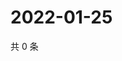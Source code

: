 # 2022-01-25

共 0 条

<!-- BEGIN WEIBO -->
<!-- 最后更新时间 Tue Jan 25 2022 00:12:37 GMT+0800 (China Standard Time) -->

<!-- END WEIBO -->

